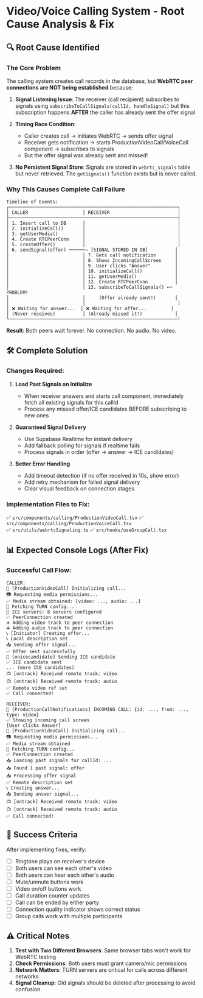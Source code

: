 # Video/Voice Calling System - Root Cause Analysis & Fix

## 🔍 Root Cause Identified

### The Core Problem
The calling system creates call records in the database, but **WebRTC peer connections are NOT being established** because:

1. **Signal Listening Issue**: The receiver (call recipient) subscribes to signals using `subscribeToCallSignals(callId, handleSignal)` but this subscription happens **AFTER** the caller has already sent the offer signal
   
2. **Timing Race Condition**: 
   - Caller creates call → initiates WebRTC → sends offer signal
   - Receiver gets notification → starts ProductionVideoCall/VoiceCall component → subscribes to signals
   - But the offer signal was already sent and missed!

3. **No Persistent Signal Store**: Signals are stored in `webrtc_signals` table but never retrieved. The `getSignals()` function exists but is never called.

### Why This Causes Complete Call Failure

```
Timeline of Events:
┌──────────────────────────────────────────────────────────────┐
│ CALLER                    │ RECEIVER                         │
├──────────────────────────────────────────────────────────────┤
│ 1. Insert call to DB      │                                  │
│ 2. initializeCall()       │                                  │
│ 3. getUserMedia()         │                                  │
│ 4. Create RTCPeerConn     │                                  │
│ 5. createOffer()          │                                  │
│ 6. sendSignal(offer) ──────→ [SIGNAL STORED IN DB]          │
│                           │ 7. Gets call notification       │
│                           │ 8. Shows IncomingCallScreen     │
│                           │ 9. User clicks "Answer"         │
│                           │ 10. initializeCall()            │
│                           │ 11. getUserMedia()              │
│                           │ 12. Create RTCPeerConn          │
│                           │ 13. subscribeToCallSignals() ←─  PROBLEM!
│                           │     (Offer already sent!)       │
│                           │                                  │
│ ❌ Waiting for answer...  │ ❌ Waiting for offer...         │
│ (Never receives)          │ (Already missed it!)            │
└──────────────────────────────────────────────────────────────┘
```

**Result**: Both peers wait forever. No connection. No audio. No video.

## 🛠️ Complete Solution

### Changes Required:

1. **Load Past Signals on Initialize**
   - When receiver answers and starts call component, immediately fetch all existing signals for this callId
   - Process any missed offer/ICE candidates BEFORE subscribing to new ones

2. **Guaranteed Signal Delivery**
   - Use Supabase Realtime for instant delivery
   - Add fallback polling for signals if realtime fails
   - Process signals in order (offer → answer → ICE candidates)

3. **Better Error Handling**
   - Add timeout detection (if no offer received in 10s, show error)
   - Add retry mechanism for failed signal delivery
   - Clear visual feedback on connection stages

### Implementation Files to Fix:

✅ `src/components/calling/ProductionVideoCall.tsx`
✅ `src/components/calling/ProductionVoiceCall.tsx`  
✅ `src/utils/webrtcSignaling.ts`
✅ `src/hooks/useGroupCall.tsx`

## 📊 Expected Console Logs (After Fix)

### Successful Call Flow:
```
CALLER:
🎥 [ProductionVideoCall] Initializing call...
📷 Requesting media permissions...
✅ Media stream obtained: [video: ..., audio: ...]
🔧 Fetching TURN config...
🔧 ICE servers: 8 servers configured
✅ PeerConnection created
➕ Adding video track to peer connection
➕ Adding audio track to peer connection
📞 [Initiator] Creating offer...
📞 Local description set
📤 Sending offer signal...
✅ Offer sent successfully
📡 [onicecandidate] Sending ICE candidate
✅ ICE candidate sent
... (more ICE candidates)
📺 [ontrack] Received remote track: video
📺 [ontrack] Received remote track: audio
✅ Remote video ref set
✅ Call connected!

RECEIVER:
📱 [ProductionCallNotifications] INCOMING CALL: {id: ..., from: ..., type: video}
✅ Showing incoming call screen
[User clicks Answer]
🎥 [ProductionVideoCall] Initializing call...
📷 Requesting media permissions...
✅ Media stream obtained
🔧 Fetching TURN config...
✅ PeerConnection created
📥 Loading past signals for callId: ...
📥 Found 1 past signal: offer
📥 Processing offer signal
✅ Remote description set
📞 Creating answer...
📤 Sending answer signal...
📺 [ontrack] Received remote track: video
📺 [ontrack] Received remote track: audio
✅ Call connected!
```

## 🎯 Success Criteria

After implementing fixes, verify:

- [ ] Ringtone plays on receiver's device
- [ ] Both users can see each other's video
- [ ] Both users can hear each other's audio
- [ ] Mute/unmute buttons work
- [ ] Video on/off buttons work
- [ ] Call duration counter updates
- [ ] Call can be ended by either party
- [ ] Connection quality indicator shows correct status
- [ ] Group calls work with multiple participants

## ⚠️ Critical Notes

1. **Test with Two Different Browsers**: Same browser tabs won't work for WebRTC testing
2. **Check Permissions**: Both users must grant camera/mic permissions
3. **Network Matters**: TURN servers are critical for calls across different networks
4. **Signal Cleanup**: Old signals should be deleted after processing to avoid confusion
